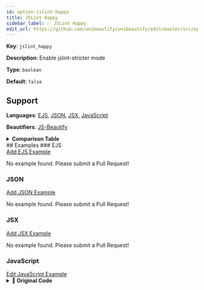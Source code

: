 ```yaml
---
id: option-jslint-happy
title: JSLint Happy
sidebar_label: ✅ JSLint Happy
edit_url: https://github.com/unibeautify/unibeautify/edit/master/src/options.ts
---
```

**Key**: `jslint_happy`

**Description**: Enable jslint-stricter mode

**Type**: `boolean`

**Default**: `false`

## Support
**Languages**: [EJS](/docs/language-ejs.html), [JSON](/docs/language-json.html), [JSX](/docs/language-jsx.html), [JavaScript](/docs/language-javascript.html)

**Beautifiers**: [JS-Beautify](/docs/beautifier-js-beautify.html)

<details><summary><strong>Comparison Table</strong></summary>
| Language | [JS-Beautify](/docs/beautifier-js-beautify.html) |
| --- | --- |
| [EJS](/docs/language-ejs.html) | &#9989; |
| [JSON](/docs/language-json.html) | &#9989; |
| [JSX](/docs/language-jsx.html) | &#9989; |
| [JavaScript](/docs/language-javascript.html) | &#9989; |
</details>
## Examples
### EJS
<div><a class="edit-page-link button" href="https://github.com/unibeautify/website/new/master/docs/../examples/EJS/new?filename=jslint_happy.txt&value=Type%20Example%20Here" target="_blank">Add EJS Example</a></div>

No example found. Please submit a Pull Request!
### JSON
<div><a class="edit-page-link button" href="https://github.com/unibeautify/website/new/master/docs/../examples/JSON/new?filename=jslint_happy.txt&value=Type%20Example%20Here" target="_blank">Add JSON Example</a></div>

No example found. Please submit a Pull Request!
### JSX
<div><a class="edit-page-link button" href="https://github.com/unibeautify/website/new/master/docs/../examples/JSX/new?filename=jslint_happy.txt&value=Type%20Example%20Here" target="_blank">Add JSX Example</a></div>

No example found. Please submit a Pull Request!
### JavaScript
<div><a class="edit-page-link button" href="https://github.com/unibeautify/website/edit/master/docs/../examples/JavaScript/jslint_happy.txt" target="_blank">Edit JavaScript Example</a></div>

<details><summary><strong>🚧 Original Code</strong></summary>
```JavaScript
const fun1 = function (arg1) {
}
const fun2 = function(arg1) {
}

```
</details>
<details><summary><strong>🔧 `true`</strong></summary>
Using [JS-Beautify](/docs/beautifier-js-beautify.html) beautifier:
```JavaScript
const fun1 = function (arg1) {}
const fun2 = function (arg1) {}
```
<details><summary>Configuration</summary>
A `.unibeautify.json` file would look like the following:
```json
{
  "JavaScript": {
    "indent_size": 2,
    "indent_char": " ",
    "jslint_happy": true
  }
}
```
</details>
<details><summary>Difference from original</summary>
```diff
Index: true
===================================================================
--- true	Original
+++ true	Beautified
@@ -1,4 +1,2 @@
-const␣fun1␣=␣function␣(arg1)␣{␊
-}␊
-const␣fun2␣=␣function(arg1)␣{␊
-}␊
+const␣fun1␣=␣function␣(arg1)␣{}␊
+const␣fun2␣=␣function␣(arg1)␣{}
\ No newline at end of file

```
</details>
</details>
<details><summary><strong>🔧 `false`</strong></summary>
Using [JS-Beautify](/docs/beautifier-js-beautify.html) beautifier:
```JavaScript
const fun1 = function(arg1) {}
const fun2 = function(arg1) {}
```
<details><summary>Configuration</summary>
A `.unibeautify.json` file would look like the following:
```json
{
  "JavaScript": {
    "indent_size": 2,
    "indent_char": " ",
    "jslint_happy": false
  }
}
```
</details>
<details><summary>Difference from original</summary>
```diff
Index: false
===================================================================
--- false	Original
+++ false	Beautified
@@ -1,4 +1,2 @@
-const␣fun1␣=␣function␣(arg1)␣{␊
-}␊
-const␣fun2␣=␣function(arg1)␣{␊
-}␊
+const␣fun1␣=␣function(arg1)␣{}␊
+const␣fun2␣=␣function(arg1)␣{}
\ No newline at end of file

```
</details>
</details>